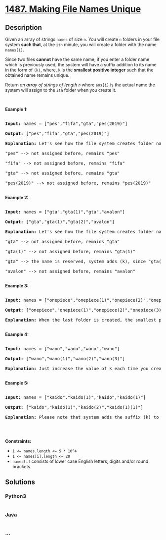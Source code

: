 # [1487. Making File Names Unique](https://leetcode.com/problems/making-file-names-unique)



## Description

<p>Given an array of strings <code>names</code> of size <code>n</code>. You will create <code>n</code> folders in your file system <strong>such that</strong>, at the <code>ith</code> minute, you will create a folder with the name <code>names[i]</code>.</p>



<p>Since two files <strong>cannot</strong> have the same name, if you enter a folder name which is previously used,&nbsp;the system&nbsp;will have a suffix&nbsp;addition to its name in the form of <code>(k)</code>,&nbsp;where,&nbsp;<code>k</code> is the <strong>smallest positive integer</strong> such that the obtained name remains unique.</p>



<p>Return <em>an array of strings of length <code>n</code></em> where <code>ans[i]</code> is the actual name the system will assign to the <code>ith</code> folder when you create it.</p>



<p>&nbsp;</p>

<p><strong>Example 1:</strong></p>



<pre>

<strong>Input:</strong> names = [&quot;pes&quot;,&quot;fifa&quot;,&quot;gta&quot;,&quot;pes(2019)&quot;]

<strong>Output:</strong> [&quot;pes&quot;,&quot;fifa&quot;,&quot;gta&quot;,&quot;pes(2019)&quot;]

<strong>Explanation:</strong> Let&#39;s see how the file system creates folder names:

&quot;pes&quot; --&gt; not assigned before, remains &quot;pes&quot;

&quot;fifa&quot; --&gt; not assigned before, remains &quot;fifa&quot;

&quot;gta&quot; --&gt; not assigned before, remains &quot;gta&quot;

&quot;pes(2019)&quot; --&gt; not assigned before, remains &quot;pes(2019)&quot;

</pre>



<p><strong>Example 2:</strong></p>



<pre>

<strong>Input:</strong> names = [&quot;gta&quot;,&quot;gta(1)&quot;,&quot;gta&quot;,&quot;avalon&quot;]

<strong>Output:</strong> [&quot;gta&quot;,&quot;gta(1)&quot;,&quot;gta(2)&quot;,&quot;avalon&quot;]

<strong>Explanation:</strong> Let&#39;s see how the file system creates folder names:

&quot;gta&quot; --&gt; not assigned before, remains &quot;gta&quot;

&quot;gta(1)&quot; --&gt; not assigned before, remains &quot;gta(1)&quot;

&quot;gta&quot; --&gt; the name is reserved, system adds (k), since &quot;gta(1)&quot; is also reserved, systems put k = 2. it becomes &quot;gta(2)&quot;

&quot;avalon&quot; --&gt; not assigned before, remains &quot;avalon&quot;

</pre>



<p><strong>Example 3:</strong></p>



<pre>

<strong>Input:</strong> names = [&quot;onepiece&quot;,&quot;onepiece(1)&quot;,&quot;onepiece(2)&quot;,&quot;onepiece(3)&quot;,&quot;onepiece&quot;]

<strong>Output:</strong> [&quot;onepiece&quot;,&quot;onepiece(1)&quot;,&quot;onepiece(2)&quot;,&quot;onepiece(3)&quot;,&quot;onepiece(4)&quot;]

<strong>Explanation:</strong> When the last folder is created, the smallest positive valid k is 4, and it becomes &quot;onepiece(4)&quot;.

</pre>



<p><strong>Example 4:</strong></p>



<pre>

<strong>Input:</strong> names = [&quot;wano&quot;,&quot;wano&quot;,&quot;wano&quot;,&quot;wano&quot;]

<strong>Output:</strong> [&quot;wano&quot;,&quot;wano(1)&quot;,&quot;wano(2)&quot;,&quot;wano(3)&quot;]

<strong>Explanation:</strong> Just increase the value of k each time you create folder &quot;wano&quot;.

</pre>



<p><strong>Example 5:</strong></p>



<pre>

<strong>Input:</strong> names = [&quot;kaido&quot;,&quot;kaido(1)&quot;,&quot;kaido&quot;,&quot;kaido(1)&quot;]

<strong>Output:</strong> [&quot;kaido&quot;,&quot;kaido(1)&quot;,&quot;kaido(2)&quot;,&quot;kaido(1)(1)&quot;]

<strong>Explanation:</strong> Please note that system adds the suffix (k) to current name even it contained the same suffix before.

</pre>



<p>&nbsp;</p>

<p><strong>Constraints:</strong></p>



<ul>
	<li><code>1 &lt;= names.length &lt;= 5 * 10^4</code></li>
	<li><code>1 &lt;= names[i].length &lt;= 20</code></li>
	<li><code>names[i]</code> consists of lower case English letters, digits and/or round brackets.</li>
</ul>

## Solutions

<!-- tabs:start -->

### **Python3**

```python

```

### **Java**

```java

```

### **...**

```

```

<!-- tabs:end -->
